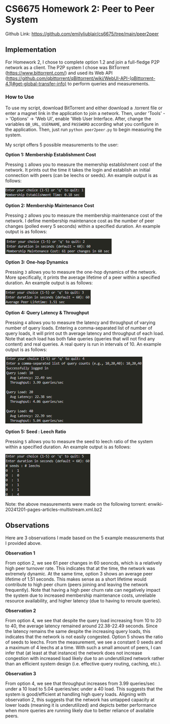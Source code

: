 # CS6675 Homework 2: Peer to Peer System

Github Link: https://github.com/emilyliublair/cs6675/tree/main/peer2peer

## Implementation
For Homework 2, I chose to complete option 1.2 and join a full-fledge P2P network as a client. The P2P system I chose was BitTorrent (https://www.bittorrent.com/) and used its Web API (https://github.com/qbittorrent/qBittorrent/wiki/WebUI-API-(qBittorrent-4.1)#get-global-transfer-info) to perform queries and measurements. 

### How to Use
To use my script, download BitTorrent and either download a .torrent file or enter a magnet link in the application to join a network. Then, under 'Tools' -> 'Options' -> 'Web UI', enable 'Web User Interface. After, change the variables `QB_URL`, `USERNAME`, and `PASSWORD` according what you configure in the application. Then, just run `python peer2peer.py` to begin measuring the system. 

My script offers 5 possible measurements to the user:

**Option 1: Membership Establishment Cost**

Pressing `1` allows you to measure the memership establishment cost of the network. It prints out the time it takes the login and establish an initial connection with peers (can be leechs or seeds). An example output is as follows:

<img src=./images/member_establishment.png>

**Option 2: Membership Maintenance Cost**

Pressing `2` allows you to measure the membership maintenance cost of the network. I define membership maintenance cost as the number of peer changes (polled every 5 seconds) within a specified duration. An example output is as follows:

<img src=./images/membership_maintenance.png>

**Option 3: One-hop Dynamics**

Pressing `3` allows you to measure the one-hop dynamics of the network. More specifically, it prints the average lifetime of a peer within a specified duration. An example output is as follows:

<img src=./images/peer_lifetime.png>

**Option 4: Query Latency & Throughput**

Pressing `4` allows you to measure the latency and throughput of varying number of query loads. Entering a comma-separated list of number of query loads, it will print out th average latency and throughput of each load. Note that each load has both fake queries (queries that will not find any content) and real queries. A real query is run in intervals of 10. An example output is as follows:

<img src=./images/query_latency_throughput.png>

**Option 5: Seed : Leech Ratio**

Pressing `5` allows you to measure the seed to leech ratio of the system within a specified duration. An example output is as follows:

<img src=./images/seed_leech.png>

Note: the above measurements were made on the following torrent: enwiki-20241201-pages-articles-multistream.xml.bz2

## Observations
Here are 3 observations I made based on the 5 example measurements that I provided above. 

**Observation 1**

From option 2, we see 61 peer changes in 60 seoncds, which is a relatively high peer turnover rate. This indicates that at the time, the network was extremely dynamic. At the same time, option 3 shows an average peer lifetime of 1.51 seconds. This makes sense as a short lifetime would contribute to high peer churn (peers joining and leaving the network frequently). Note that having a high peer churn rate can negatively impact the system due to increased membership maintenance costs, unreliable resource availability, and higher latency (due to having to reroute queries).

**Observation 2**

From option 4, we see that despite the query load increasing from 10 to 20 to 40, the average latency remained around 22.38-22.49 seconds. Since the latency remains the same despite the increasing query loads, this indicates that the network is not easily congested. Option 5 shows the ratio of seeds to leechs. From the measurement, we see a constant 0 seeds and a maximum of 4 leechs at a time. With such a small amount of peers, I can infer that (at least at that instance) the network does not increase congestion with increased load likely due to an underutilized network rather than an efficient system design (i.e. effective query routing, caching, etc.). 

**Observation 3**

From option 4, we see that throughput increases from 3.99 queries/sec under a 10 load to 5.04 queries/sec under a 40 load. This suggests that the system is good/efficient at handling high query loads. Aligning with observation 2, this suggests that the network has untapped capacity at lower loads (meaning it is underutilized) and depicts better performance when more queries are running likely due to better reliance of available peers. 
